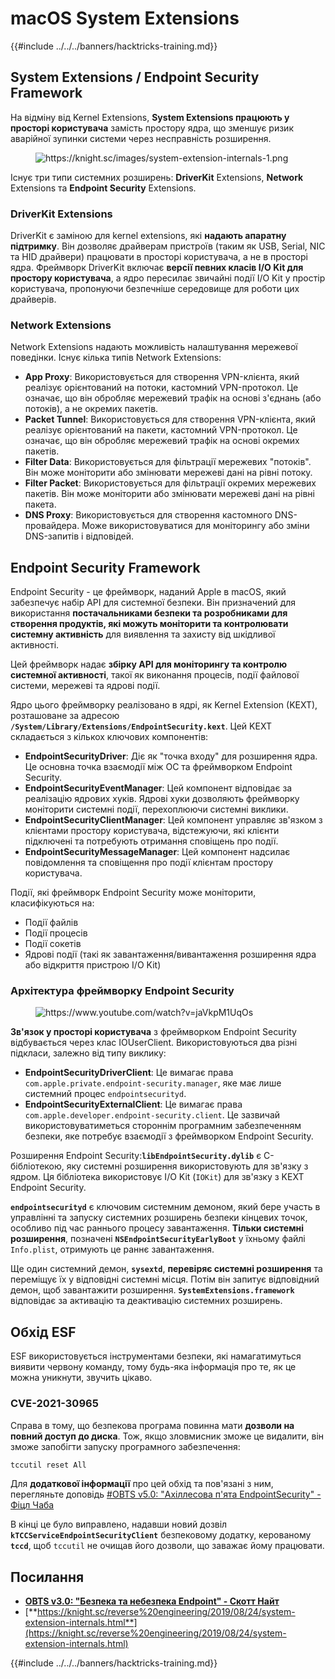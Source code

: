 # macOS System Extensions

{{#include ../../../banners/hacktricks-training.md}}

## System Extensions / Endpoint Security Framework

На відміну від Kernel Extensions, **System Extensions працюють у просторі користувача** замість простору ядра, що зменшує ризик аварійної зупинки системи через несправність розширення.

<figure><img src="../../../images/image (606).png" alt="https://knight.sc/images/system-extension-internals-1.png"><figcaption></figcaption></figure>

Існує три типи системних розширень: **DriverKit** Extensions, **Network** Extensions та **Endpoint Security** Extensions.

### **DriverKit Extensions**

DriverKit є заміною для kernel extensions, які **надають апаратну підтримку**. Він дозволяє драйверам пристроїв (таким як USB, Serial, NIC та HID драйвери) працювати в просторі користувача, а не в просторі ядра. Фреймворк DriverKit включає **версії певних класів I/O Kit для простору користувача**, а ядро пересилає звичайні події I/O Kit у простір користувача, пропонуючи безпечніше середовище для роботи цих драйверів.

### **Network Extensions**

Network Extensions надають можливість налаштування мережевої поведінки. Існує кілька типів Network Extensions:

- **App Proxy**: Використовується для створення VPN-клієнта, який реалізує орієнтований на потоки, кастомний VPN-протокол. Це означає, що він обробляє мережевий трафік на основі з'єднань (або потоків), а не окремих пакетів.
- **Packet Tunnel**: Використовується для створення VPN-клієнта, який реалізує орієнтований на пакети, кастомний VPN-протокол. Це означає, що він обробляє мережевий трафік на основі окремих пакетів.
- **Filter Data**: Використовується для фільтрації мережевих "потоків". Він може моніторити або змінювати мережеві дані на рівні потоку.
- **Filter Packet**: Використовується для фільтрації окремих мережевих пакетів. Він може моніторити або змінювати мережеві дані на рівні пакета.
- **DNS Proxy**: Використовується для створення кастомного DNS-провайдера. Може використовуватися для моніторингу або зміни DNS-запитів і відповідей.

## Endpoint Security Framework

Endpoint Security - це фреймворк, наданий Apple в macOS, який забезпечує набір API для системної безпеки. Він призначений для використання **постачальниками безпеки та розробниками для створення продуктів, які можуть моніторити та контролювати системну активність** для виявлення та захисту від шкідливої активності.

Цей фреймворк надає **збірку API для моніторингу та контролю системної активності**, такої як виконання процесів, події файлової системи, мережеві та ядрові події.

Ядро цього фреймворку реалізовано в ядрі, як Kernel Extension (KEXT), розташоване за адресою **`/System/Library/Extensions/EndpointSecurity.kext`**. Цей KEXT складається з кількох ключових компонентів:

- **EndpointSecurityDriver**: Діє як "точка входу" для розширення ядра. Це основна точка взаємодії між ОС та фреймворком Endpoint Security.
- **EndpointSecurityEventManager**: Цей компонент відповідає за реалізацію ядрових хуків. Ядрові хуки дозволяють фреймворку моніторити системні події, перехоплюючи системні виклики.
- **EndpointSecurityClientManager**: Цей компонент управляє зв'язком з клієнтами простору користувача, відстежуючи, які клієнти підключені та потребують отримання сповіщень про події.
- **EndpointSecurityMessageManager**: Цей компонент надсилає повідомлення та сповіщення про події клієнтам простору користувача.

Події, які фреймворк Endpoint Security може моніторити, класифікуються на:

- Події файлів
- Події процесів
- Події сокетів
- Ядрові події (такі як завантаження/вивантаження розширення ядра або відкриття пристрою I/O Kit)

### Архітектура фреймворку Endpoint Security

<figure><img src="../../../images/image (1068).png" alt="https://www.youtube.com/watch?v=jaVkpM1UqOs"><figcaption></figcaption></figure>

**Зв'язок у просторі користувача** з фреймворком Endpoint Security відбувається через клас IOUserClient. Використовуються два різні підкласи, залежно від типу виклику:

- **EndpointSecurityDriverClient**: Це вимагає права `com.apple.private.endpoint-security.manager`, яке має лише системний процес `endpointsecurityd`.
- **EndpointSecurityExternalClient**: Це вимагає права `com.apple.developer.endpoint-security.client`. Це зазвичай використовуватиметься стороннім програмним забезпеченням безпеки, яке потребує взаємодії з фреймворком Endpoint Security.

Розширення Endpoint Security:**`libEndpointSecurity.dylib`** є C-бібліотекою, яку системні розширення використовують для зв'язку з ядром. Ця бібліотека використовує I/O Kit (`IOKit`) для зв'язку з KEXT Endpoint Security.

**`endpointsecurityd`** є ключовим системним демоном, який бере участь в управлінні та запуску системних розширень безпеки кінцевих точок, особливо під час раннього процесу завантаження. **Тільки системні розширення**, позначені **`NSEndpointSecurityEarlyBoot`** у їхньому файлі `Info.plist`, отримують це раннє завантаження.

Ще один системний демон, **`sysextd`**, **перевіряє системні розширення** та переміщує їх у відповідні системні місця. Потім він запитує відповідний демон, щоб завантажити розширення. **`SystemExtensions.framework`** відповідає за активацію та деактивацію системних розширень.

## Обхід ESF

ESF використовується інструментами безпеки, які намагатимуться виявити червону команду, тому будь-яка інформація про те, як це можна уникнути, звучить цікаво.

### CVE-2021-30965

Справа в тому, що безпекова програма повинна мати **дозволи на повний доступ до диска**. Тож, якщо зловмисник зможе це видалити, він зможе запобігти запуску програмного забезпечення:
```bash
tccutil reset All
```
Для **додаткової інформації** про цей обхід та пов'язані з ним, перегляньте доповідь [#OBTS v5.0: "Ахіллесова п'ята EndpointSecurity" - Фіцл Чаба](https://www.youtube.com/watch?v=lQO7tvNCoTI)

В кінці це було виправлено, надавши новий дозвіл **`kTCCServiceEndpointSecurityClient`** безпековому додатку, керованому **`tccd`**, щоб `tccutil` не очищав його дозволи, що заважає йому працювати.

## Посилання

- [**OBTS v3.0: "Безпека та небезпека Endpoint" - Скотт Найт**](https://www.youtube.com/watch?v=jaVkpM1UqOs)
- [**https://knight.sc/reverse%20engineering/2019/08/24/system-extension-internals.html**](https://knight.sc/reverse%20engineering/2019/08/24/system-extension-internals.html)

{{#include ../../../banners/hacktricks-training.md}}
